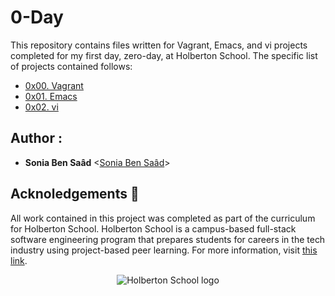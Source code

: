 # 0-Day

This repository contains files written for Vagrant, Emacs, and vi projects
completed for my first day, zero-day, at Holberton School. The specific list of
projects contained follows:

* [0x00. Vagrant](./0x00-vagrant)
* [0x01. Emacs](./0x01-emacs)
* [0x02. vi](./0x02-vi)

## Author :

* __Sonia Ben Saâd__ <[Sonia Ben Saâd](https://github.com/Soniabensaad)>

## Acknoledgements :pray:

All work contained in this project was completed as part of the curriculum for Holberton
School. Holberton School is a campus-based full-stack software engineering program that
prepares students for careers in the tech industry using project-based peer learning. For
more information, visit [this link](https://www.holbertonschool.com/).

<p align="center">
  <img
   src="http://www.holbertonschool.com/holberton-logo.png"
   alt="Holberton School logo">
</p>